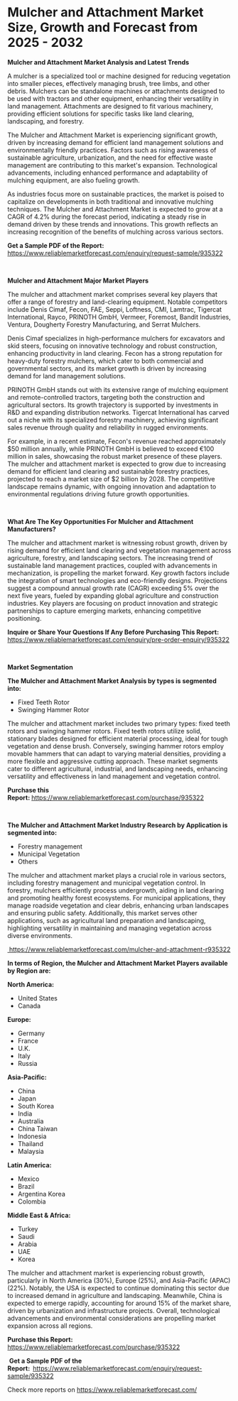<p><h1>Mulcher and Attachment Market Size, Growth and Forecast from 2025 - 2032</h1></p><p><strong>Mulcher and Attachment Market Analysis and Latest Trends</strong></p>
<p><p>A mulcher is a specialized tool or machine designed for reducing vegetation into smaller pieces, effectively managing brush, tree limbs, and other debris. Mulchers can be standalone machines or attachments designed to be used with tractors and other equipment, enhancing their versatility in land management. Attachments are designed to fit various machinery, providing efficient solutions for specific tasks like land clearing, landscaping, and forestry.</p><p>The Mulcher and Attachment Market is experiencing significant growth, driven by increasing demand for efficient land management solutions and environmentally friendly practices. Factors such as rising awareness of sustainable agriculture, urbanization, and the need for effective waste management are contributing to this market's expansion. Technological advancements, including enhanced performance and adaptability of mulching equipment, are also fueling growth. </p><p>As industries focus more on sustainable practices, the market is poised to capitalize on developments in both traditional and innovative mulching techniques. The Mulcher and Attachment Market is expected to grow at a CAGR of 4.2% during the forecast period, indicating a steady rise in demand driven by these trends and innovations. This growth reflects an increasing recognition of the benefits of mulching across various sectors.</p></p>
<p><strong>Get a Sample PDF of the Report:&nbsp;</strong> <a href="https://www.reliablemarketforecast.com/enquiry/request-sample/935322?utm_campaign=2456&utm_medium=2&utm_source=Github&utm_content=ia&utm_term=07032025&utm_id=mulcher-and-attachment">https://www.reliablemarketforecast.com/enquiry/request-sample/935322</a></p>
<p>&nbsp;</p>
<p><strong>Mulcher and Attachment Major Market Players</strong></p>
<p><p>The mulcher and attachment market comprises several key players that offer a range of forestry and land-clearing equipment. Notable competitors include Denis Cimaf, Fecon, FAE, Seppi, Loftness, CMI, Lamtrac, Tigercat International, Rayco, PRINOTH GmbH, Vermeer, Foremost, Bandit Industries, Ventura, Dougherty Forestry Manufacturing, and Serrat Mulchers.</p><p>Denis Cimaf specializes in high-performance mulchers for excavators and skid steers, focusing on innovative technology and robust construction, enhancing productivity in land clearing. Fecon has a strong reputation for heavy-duty forestry mulchers, which cater to both commercial and governmental sectors, and its market growth is driven by increasing demand for land management solutions.</p><p>PRINOTH GmbH stands out with its extensive range of mulching equipment and remote-controlled tractors, targeting both the construction and agricultural sectors. Its growth trajectory is supported by investments in R&D and expanding distribution networks. Tigercat International has carved out a niche with its specialized forestry machinery, achieving significant sales revenue through quality and reliability in rugged environments.</p><p>For example, in a recent estimate, Fecon's revenue reached approximately $50 million annually, while PRINOTH GmbH is believed to exceed €100 million in sales, showcasing the robust market presence of these players. The mulcher and attachment market is expected to grow due to increasing demand for efficient land clearing and sustainable forestry practices, projected to reach a market size of $2 billion by 2028. The competitive landscape remains dynamic, with ongoing innovation and adaptation to environmental regulations driving future growth opportunities.</p></p>
<p>&nbsp;</p>
<p><strong>What Are The Key Opportunities For Mulcher and Attachment Manufacturers?</strong></p>
<p><p>The mulcher and attachment market is witnessing robust growth, driven by rising demand for efficient land clearing and vegetation management across agriculture, forestry, and landscaping sectors. The increasing trend of sustainable land management practices, coupled with advancements in mechanization, is propelling the market forward. Key growth factors include the integration of smart technologies and eco-friendly designs. Projections suggest a compound annual growth rate (CAGR) exceeding 5% over the next five years, fueled by expanding global agriculture and construction industries. Key players are focusing on product innovation and strategic partnerships to capture emerging markets, enhancing competitive positioning.</p></p>
<p><strong>Inquire or Share Your Questions If Any Before Purchasing This Report:</strong> <a href="https://www.reliablemarketforecast.com/enquiry/pre-order-enquiry/935322?utm_campaign=2456&utm_medium=2&utm_source=Github&utm_content=ia&utm_term=07032025&utm_id=mulcher-and-attachment">https://www.reliablemarketforecast.com/enquiry/pre-order-enquiry/935322</a></p>
<p>&nbsp;</p>
<p><strong>Market Segmentation</strong></p>
<p><strong>The Mulcher and Attachment Market Analysis by types is segmented into:</strong></p>
<p><ul><li>Fixed Teeth Rotor</li><li>Swinging Hammer Rotor</li></ul></p>
<p><p>The mulcher and attachment market includes two primary types: fixed teeth rotors and swinging hammer rotors. Fixed teeth rotors utilize solid, stationary blades designed for efficient material processing, ideal for tough vegetation and dense brush. Conversely, swinging hammer rotors employ movable hammers that can adapt to varying material densities, providing a more flexible and aggressive cutting approach. These market segments cater to different agricultural, industrial, and landscaping needs, enhancing versatility and effectiveness in land management and vegetation control.</p></p>
<p><strong>Purchase this Report:&nbsp;</strong><a href="https://www.reliablemarketforecast.com/purchase/935322?utm_campaign=2456&utm_medium=2&utm_source=Github&utm_content=ia&utm_term=07032025&utm_id=mulcher-and-attachment">https://www.reliablemarketforecast.com/purchase/935322</a></p>
<p>&nbsp;</p>
<p><strong>The Mulcher and Attachment Market Industry Research by Application is segmented into:</strong></p>
<p><ul><li>Forestry management</li><li>Municipal Vegetation</li><li>Others</li></ul></p>
<p><p>The mulcher and attachment market plays a crucial role in various sectors, including forestry management and municipal vegetation control. In forestry, mulchers efficiently process undergrowth, aiding in land clearing and promoting healthy forest ecosystems. For municipal applications, they manage roadside vegetation and clear debris, enhancing urban landscapes and ensuring public safety. Additionally, this market serves other applications, such as agricultural land preparation and landscaping, highlighting versatility in maintaining and managing vegetation across diverse environments.</p></p>
<p><a href="https://www.reliablemarketforecast.com/mulcher-and-attachment-r935322?utm_campaign=2456&utm_medium=2&utm_source=Github&utm_content=ia&utm_term=07032025&utm_id=mulcher-and-attachment">&nbsp;https://www.reliablemarketforecast.com/mulcher-and-attachment-r935322</a></p>
<p><strong>In terms of Region, the Mulcher and Attachment Market Players available by Region are:</strong></p>
<p>
    <p> <strong> North America: </strong>
        <ul>
            <li>United States</li>
            <li>Canada</li>
        </ul>
        </p> 
    <p> <strong> Europe: </strong>
        <ul>
            <li>Germany</li>
            <li>France</li>
            <li>U.K.</li>
            <li>Italy</li>
            <li>Russia</li>
        </ul>
        </p> 
    <p> <strong> Asia-Pacific: </strong>
        <ul>
            <li>China</li>
            <li>Japan</li>
            <li>South Korea</li>
            <li>India</li>
            <li>Australia</li>
            <li>China Taiwan</li>
            <li>Indonesia</li>
            <li>Thailand</li>
            <li>Malaysia</li>
        </ul>
        </p> 
    <p> <strong> Latin America: </strong>
        <ul>
            <li>Mexico</li>
            <li>Brazil</li>
            <li>Argentina Korea</li>
            <li>Colombia</li>
        </ul>
        </p> 
    <p> <strong> Middle East & Africa: </strong>
        <ul>
            <li>Turkey</li>
            <li>Saudi</li>
            <li>Arabia</li>
            <li>UAE</li>
            <li>Korea</li>
        </ul>
    </p>
    </p>
<p><p>The mulcher and attachment market is experiencing robust growth, particularly in North America (30%), Europe (25%), and Asia-Pacific (APAC) (22%). Notably, the USA is expected to continue dominating this sector due to increased demand in agriculture and landscaping. Meanwhile, China is expected to emerge rapidly, accounting for around 15% of the market share, driven by urbanization and infrastructure projects. Overall, technological advancements and environmental considerations are propelling market expansion across all regions.</p></p>
<p><strong>Purchase this Report: </strong><a href="https://www.reliablemarketforecast.com/purchase/935322?utm_campaign=2456&utm_medium=2&utm_source=Github&utm_content=ia&utm_term=07032025&utm_id=mulcher-and-attachment">https://www.reliablemarketforecast.com/purchase/935322</a></p>
<p>&nbsp;<strong>Get a Sample PDF of the Report:&nbsp;&nbsp;</strong><a href="https://www.reliablemarketforecast.com/enquiry/request-sample/935322?utm_campaign=2456&utm_medium=2&utm_source=Github&utm_content=ia&utm_term=07032025&utm_id=mulcher-and-attachment">https://www.reliablemarketforecast.com/enquiry/request-sample/935322</a></p>
<p><strong></strong></p>
<p>Check more reports on <a href="https://www.reliablemarketforecast.com/?utm_campaign=2456&utm_medium=2&utm_source=Github&utm_content=ia&utm_term=07032025&utm_id=mulcher-and-attachment">https://www.reliablemarketforecast.com/</a></p>